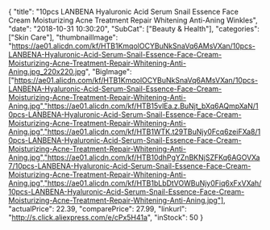 {
	"title": "10pcs LANBENA Hyaluronic Acid Serum Snail Essence Face Cream Moisturizing Acne Treatment Repair Whitening Anti-Aning Winkles",
	"date": "2018-10-31 10:30:20",
	"SubCat": ["Beauty & Health"],
	"categories": ["Skin Care"],
	"thumbnailImage": "https://ae01.alicdn.com/kf/HTB1KmqolOCYBuNkSnaVq6AMsVXan/10pcs-LANBENA-Hyaluronic-Acid-Serum-Snail-Essence-Face-Cream-Moisturizing-Acne-Treatment-Repair-Whitening-Anti-Aning.jpg_220x220.jpg",
	"BigImage": ["https://ae01.alicdn.com/kf/HTB1KmqolOCYBuNkSnaVq6AMsVXan/10pcs-LANBENA-Hyaluronic-Acid-Serum-Snail-Essence-Face-Cream-Moisturizing-Acne-Treatment-Repair-Whitening-Anti-Aning.jpg","https://ae01.alicdn.com/kf/HTB15vlEa.z.BuNjt_bXq6AQmpXaN/10pcs-LANBENA-Hyaluronic-Acid-Serum-Snail-Essence-Face-Cream-Moisturizing-Acne-Treatment-Repair-Whitening-Anti-Aning.jpg","https://ae01.alicdn.com/kf/HTB1WTK.t29TBuNjy0Fcq6zeiFXa8/10pcs-LANBENA-Hyaluronic-Acid-Serum-Snail-Essence-Face-Cream-Moisturizing-Acne-Treatment-Repair-Whitening-Anti-Aning.jpg","https://ae01.alicdn.com/kf/HTB10dhPgYZnBKNjSZFKq6AGOVXa7/10pcs-LANBENA-Hyaluronic-Acid-Serum-Snail-Essence-Face-Cream-Moisturizing-Acne-Treatment-Repair-Whitening-Anti-Aning.jpg","https://ae01.alicdn.com/kf/HTB1bLbDtVOWBuNjy0Fiq6xFxVXah/10pcs-LANBENA-Hyaluronic-Acid-Serum-Snail-Essence-Face-Cream-Moisturizing-Acne-Treatment-Repair-Whitening-Anti-Aning.jpg"],
	"actualPrice": 22.39,
	"comparePrice": 27.99,
	"linkurl": "http://s.click.aliexpress.com/e/cPx5H41a",
	"inStock": 50
}
